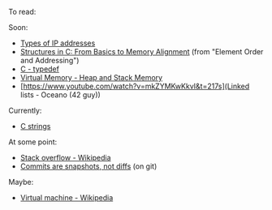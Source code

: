To read:

Soon:
- [Types of IP addresses](https://nordvpn.com/blog/types-of-ip-addresses/)
- [Structures in C: From Basics to Memory Alignment](https://abstractexpr.com/2023/06/29/structures-in-c-from-basics-to-memory-alignment/) (from "Element Order and Addressing")
- [C - typedef](https://www.tutorialspoint.com/cprogramming/c_typedef.htm)
- [Virtual Memory - Heap and Stack Memory](https://courses.engr.illinois.edu/cs240/sp2021/notes/virtualMemory-heap-stack.html)
- [https://www.youtube.com/watch?v=mkZYMKwKkvI&t=217s](Linked lists - Oceano (42 guy))

Currently:
- [C strings](https://systems-encyclopedia.cs.illinois.edu/articles/c-strings/)


At some point:
- [Stack overflow - Wikipedia](https://en.wikipedia.org/wiki/Stack_overflow)
- [Commits are snapshots, not diffs](https://github.blog/2020-12-17-commits-are-snapshots-not-diffs/) (on git)

Maybe:
- [Virtual machine - Wikipedia](https://en.wikipedia.org/wiki/Virtual_machine)

